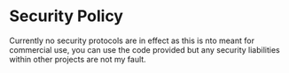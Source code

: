 # Security Policy

Currently no security protocols are in effect as this is nto meant for commercial use, you can use the code provided but any security liabilities within other projects are not my fault.
